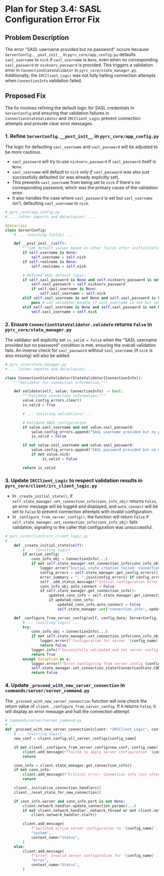 # Plan for Step 3.4: SASL Configuration Error Fix

## Problem Description

The error "SASL username provided but no password" occurs because `ServerConfig.__post_init__` in `pyrc_core/app_config.py` defaults `sasl_username` to `nick` if `sasl_username` is `None`, even when no corresponding `sasl_password` or `nickserv_password` is provided. This triggers a validation error in `ConnectionStateValidator` in `pyrc_core/state_manager.py`. Additionally, the `IRCClient_Logic` was not fully halting connection attempts when `ConnectionInfo` validation failed.

## Proposed Fix

The fix involves refining the default logic for SASL credentials in `ServerConfig` and ensuring that validation failures in `ConnectionStateValidator` and `IRCClient_Logic` prevent connection attempts and provide clear error messages.

### 1. Refine `ServerConfig.__post_init__` in `pyrc_core/app_config.py`

The logic for defaulting `sasl_username` and `sasl_password` will be adjusted to be more cautious.

- `sasl_password` will try to use `nickserv_password` if `sasl_password` itself is `None`.
- `sasl_username` will default to `nick` _only if_ `sasl_password` was also just successfully defaulted (or was already explicitly set).
- This prevents `sasl_username` from being set to `nick` if there's no corresponding password, which was the primary cause of the validation error.
- It also handles the case where `sasl_password` is set but `sasl_username` isn't, defaulting `sasl_username` to `nick`.

```python
# pyrc_core/app_config.py
# ... (other imports and dataclasses) ...

@dataclass
class ServerConfig:
    # ... (existing fields) ...

    def __post_init__(self):
        """Set default values based on other fields after initialization."""
        if self.username is None:
            self.username = self.nick
        if self.realname is None:
            self.realname = self.nick

        # Refined SASL default logic:
        if self.sasl_password is None and self.nickserv_password is not None:
            self.sasl_password = self.nickserv_password
            if self.sasl_username is None:
                self.sasl_username = self.nick
        elif self.sasl_username is not None and self.sasl_password is None and self.nickserv_password is None:
            pass # Let validator handle if sasl_username is set but sasl_password is not.
        elif self.sasl_username is None and self.sasl_password is not None:
            self.sasl_username = self.nick
```

### 2. Ensure `ConnectionStateValidator.validate` returns `False` in `pyrc_core/state_manager.py`

The validator will explicitly set `is_valid = False` when the "SASL username provided but no password" condition is met, ensuring the overall validation fails. An inverse check for `sasl_password` without `sasl_username` (if `nick` is also missing) will also be added.

```python
# pyrc_core/state_manager.py
# ... (other imports and dataclasses) ...

class ConnectionStateValidator(StateValidator[ConnectionInfo]):
    """Validator for connection information."""

    def validate(self, value: ConnectionInfo) -> bool:
        """Validate connection information."""
        value.config_errors.clear()
        is_valid = True

        # ... (existing validations) ...

        # Validate SASL configuration
        if value.sasl_username and not value.sasl_password:
            value.config_errors.append("SASL username provided but no password")
            is_valid = False

        if not value.sasl_username and value.sasl_password:
            value.config_errors.append("SASL password provided but no username")
            if not value.nick:
                 is_valid = False

        return is_valid
```

### 3. Update `IRCClient_Logic` to respect validation results in `pyrc_core/client/irc_client_logic.py`

- In `_create_initial_state()`, if `self.state_manager.set_connection_info(conn_info_obj)` returns `False`, an error message will be logged and displayed, and `auto_connect` will be set to `False` to prevent connection attempts with invalid configuration.
- In `_configure_from_server_config()`, the function will return `False` if `self.state_manager.set_connection_info(conn_info_obj)` fails validation, signaling to the caller that configuration was unsuccessful.

```python
# pyrc_core/client/irc_client_logic.py
# ...
    def _create_initial_state(self):
        # ... (existing logic) ...
        if active_config:
            conn_info_obj = ConnectionInfo(...)
            if not self.state_manager.set_connection_info(conn_info_obj):
                logger.error("Initial state creation failed: ConnectionInfo validation error.")
                config_errors = self.state_manager.get_config_errors()
                error_summary = "; ".join(config_errors) if config_errors else "Unknown validation error."
                self._add_status_message(f"Initial Configuration Error: {error_summary}", "error")
                conn_info_obj.auto_connect = False
                if self.state_manager.get_connection_info():
                    updated_conn_info = self.state_manager.get_connection_info()
                    if updated_conn_info:
                        updated_conn_info.auto_connect = False
                        self.state_manager.set("connection_info", updated_conn_info)

    def _configure_from_server_config(self, config_data: ServerConfig, config_name: str) -> bool:
        # ... (existing logic) ...
        try:
            conn_info_obj = ConnectionInfo(...)
            if not self.state_manager.set_connection_info(conn_info_obj):
                logger.error(f"Configuration for server '{config_name}' failed validation.")
                return False
            logger.info(f"Successfully validated and set server config: {config_name} in StateManager.")
            return True
        except Exception as e:
            logger.error(f"Error configuring from server config {config_name}: {str(e)}", exc_info=True)
            self.state_manager.set_connection_state(ConnectionState.CONFIG_ERROR, f"Internal error processing config {config_name}")
            return False
```

### 4. Update `_proceed_with_new_server_connection` in `commands/server/server_command.py`

The `_proceed_with_new_server_connection` function will now check the return value of `client._configure_from_server_config`. If it returns `False`, it will display an error message and halt the connection attempt.

```python
# commands/server/server_command.py
# ...
def _proceed_with_new_server_connection(client: "IRCClient_Logic", config_name: str):
    # ... (existing logic) ...
    new_conf = client.config.all_server_configs[config_name]

    if not client._configure_from_server_config(new_conf, config_name):
        client.add_message(f"Failed to apply server configuration '{config_name}'. Check logs/status for details.", "error", context_name="Status")
        return

    conn_info = client.state_manager.get_connection_info()
    if not conn_info:
        client.add_message(f"Critical error: Connection info lost after configuring for '{config_name}'.", "error", context_name="Status")
        return

    client._initialize_connection_handlers()
    client._reset_state_for_new_connection()

    if conn_info.server and conn_info.port is not None:
        client.network_handler.update_connection_params(...)
        if not client.network_handler._network_thread or not client.network_handler._network_thread.is_alive():
            client.network_handler.start()

        client.add_message(
            f"Switched active server configuration to '{config_name}'. Attempting to connect...",
            "system",
            context_name="Status",
        )
    else:
        client.add_message(
            f"Error: Invalid server configuration for '{config_name}'. Missing server address or port.",
            "error",
            context_name="Status",
        )
```
